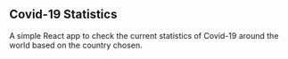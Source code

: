 ## Covid-19 Statistics

A simple React app to check the current statistics of Covid-19 around the world based on the country chosen.

